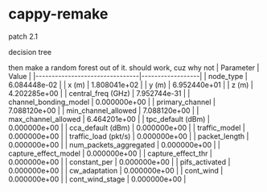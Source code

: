 # cappy-remake
patch 2.1

decision tree

then make a random forest out of it. should work, cuz why not
| Parameter                      | Value            |
|--------------------------------|------------------|
| node_type                      | 6.084448e-02     |
| x (m)                          | 1.808041e+02     |
| y (m)                          | 6.952440e+01     |
| z (m)                          | 4.202285e+00     |
| central_freq (GHz)             | 7.952744e-31     |
| channel_bonding_model          | 0.000000e+00     |
| primary_channel                | 7.088120e+00     |
| min_channel_allowed            | 7.088120e+00     |
| max_channel_allowed            | 6.464201e+00     |
| tpc_default (dBm)              | 0.000000e+00     |
| cca_default (dBm)              | 0.000000e+00     |
| traffic_model                  | 0.000000e+00     |
| traffic_load (pkt/s)           | 0.000000e+00     |
| packet_length                  | 0.000000e+00     |
| num_packets_aggregated         | 0.000000e+00     |
| capture_effect_model           | 0.000000e+00     |
| capture_effect_thr             | 0.000000e+00     |
| constant_per                   | 0.000000e+00     |
| pifs_activated                 | 0.000000e+00     |
| cw_adaptation                  | 0.000000e+00     |
| cont_wind                      | 0.000000e+00     |
| cont_wind_stage                | 0.000000e+00     |
